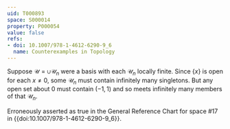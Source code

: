 ```yaml
---
uid: T000893
space: S000014
property: P000054
value: false
refs:
- doi: 10.1007/978-1-4612-6290-9_6
  name: Counterexamples in Topology
---
```


Suppose $\mathcal{U} = \cup \mathcal{U}_n$ were a basis with each $\mathcal{U}_n$ locally finite. Since $\{x\}$ is open for each $x \neq 0$, some $\mathcal{U}_n$ must contain infinitely many singletons. But any open set about $0$ must contain $(-1,1)$ and so meets infinitely many members of that $\mathcal{U}_n$.

Erroneously asserted as true in the General Reference Chart for space #17 in
{{doi:10.1007/978-1-4612-6290-9_6}}.

